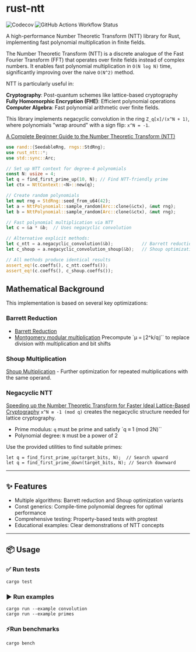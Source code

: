 # rust-ntt

![Codecov](https://img.shields.io/codecov/c/github/mderyabin/rust-ntt)
![GitHub Actions Workflow Status](https://img.shields.io/github/actions/workflow/status/mderyabin/rust-ntt/ci.yml)

A high-performance Number Theoretic Transform (NTT) library for Rust,
implementing fast polynomial multiplication in finite fields.

The Number Theoretic Transform (NTT) is a discrete analogue of the Fast Fourier
Transform (FFT) that operates over finite fields instead of complex numbers.
It enables fast polynomial multiplication in `O(N log N)` time, significantly
improving over the naive `O(N^2)` method.

NTT is particularly useful in:

**Cryptography**: Post-quantum schemes like lattice-based cryptography
**Fully Homomorphic Encryption (FHE)**: Efficient polynomial operations
**Computer Algebra**: Fast polynomial arithmetic over finite fields.

This library implements negacyclic convolution in the ring `Z_q[x]/(x^N + 1)`,
where polynomials "wrap around" with a sign flip: `x^N = -1`.

[A Complete Beginner Guide to the Number Theoretic
Transform (NTT)](https://eprint.iacr.org/2024/585.pdf)

```rust
use rand::{SeedableRng, rngs::StdRng};
use rust_ntt::*;
use std::sync::Arc;

// Set up NTT context for degree-4 polynomials
const N: usize = 4;
let q = find_first_prime_up(10, N); // Find NTT-friendly prime
let ctx = NttContext::<N>::new(q);

// Create random polynomials
let mut rng = StdRng::seed_from_u64(42);
let a = NttPolynomial::sample_random(Arc::clone(&ctx), &mut rng);
let b = NttPolynomial::sample_random(Arc::clone(&ctx), &mut rng);

// Fast polynomial multiplication via NTT
let c = &a * &b;  // Uses negacyclic convolution

// Alternative explicit methods:
let c_ntt = a.negacyclic_convolution(&b);           // Barrett reduction
let c_shoup = a.negacyclic_convolution_shoup(&b);   // Shoup optimization

// All methods produce identical results
assert_eq!(c.coeffs(), c_ntt.coeffs());
assert_eq!(c.coeffs(), c_shoup.coeffs());
```

## Mathematical Background

This implementation is based on several key optimizations:


### Barrett Reduction

- [Barrett Reduction](https://en.wikipedia.org/wiki/Barrett_reduction)
- [Montgomery modular multiplication](https://en.wikipedia.org/wiki/Montgomery_modular_multiplication)
  Precompute `μ = ⌊2^k/q⌋`` to replace division with multiplication and bit shifts

### Shoup Multiplication

[Shoup Multiplication](https://www.shoup.net/ntb/) - Further optimization for repeated multiplications with the same operand.

### Negacyclic NTT

[Speeding up the Number Theoretic Transform for Faster Ideal Lattice-Based Cryptography](https://eprint.iacr.org/2016/504.pdf)
`x^N ≡ -1 (mod q)` creates the negacyclic structure needed for lattice cryptography.

- Prime modulus: `q` must be prime and satisfy `q ≡ 1 (mod 2N)``
- Polynomial degree: `N` must be a power of 2

Use the provided utilities to find suitable primes:

```
let q = find_first_prime_up(target_bits, N);  // Search upward
let q = find_first_prime_down(target_bits, N); // Search downward
```

---

## ✨ Features


- Multiple algorithms: Barrett reduction and Shoup optimization variants
- Const generics: Compile-time polynomial degrees for optimal performance
- Comprehensive testing: Property-based tests with proptest
- Educational examples: Clear demonstrations of NTT concepts

---

## 📦 Usage

### ✅ Run tests

```bash
cargo test
```

### ▶️ Run examples

```
cargo run --example convolution
cargo run --example primes
```
### ⚡Run benchmarks

```bash
cargo bench
```
